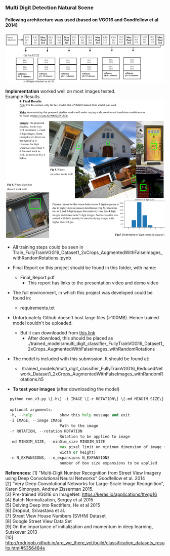 ### Multi Digit Detection Natural Scene

#### Following architecture was used (based on VGG16 and Goodfellow et al 2014)
![Architecture](images/architecture.png "Architecture")



**Implementation** worked well on most images tested.  
Example Results  
![Test Output](images/Final_Results.png "A Test Output")


- All training steps could be seen in Train_FullyTrainVGG16_Dataset1_2xCrops_AugmentedWithFalseImages_withRandomRotations.ipynb

- Final Report on this project should be found in this folder, with name:
  - Final_Report.pdf
    - This report has links to the presentation video and demo video

- The full environment, in which this project was developed could be found in:
  - requirements.txt

- Unfortunately Github doesn't host large files (>100MB). Hence trained model couldn't be uploaded. 
  - But it can downloaded from [this link](https://1drv.ms/u/s!Ai_USJWaRTc6iIBOkYyNdMkYSvMqLA)
    - After download, this should be placed as ./trained_models/multi_digit_classifier_FullyTrainVGG16_Dataset1_2xCrops_AugmentedWithFalseImages_withRandomRotations

- The model is included with this submission. It should be found at:
  - ./trained_models/multi_digit_classifier_FullyTrainVGG16_ReducedNetwork_Dataset1_2xCrops_AugmentedWithFalseImages_withRandomRotations.h5

- **To test your images** (after downloading the model)  
```python
  python run_v3.py \[-h\] -i IMAGE \[-r ROTATION\] \[-md MINDIM_SIZE\] \[-n N_EXPANSIONS\]

  optional arguments:  
  -h, --help            show this help message and exit  
  -i IMAGE, --image IMAGE  
                        Path to the image  
  -r ROTATION, --rotation ROTATION  
                        Rotation to be applied to image  
  -md MINDIM_SIZE, --minDim_size MINDIM_SIZE  
                        max pixel limit on minimum dimension of image (whether  
                        width or height)  
  -n N_EXPANSIONS, --n_expansions N_EXPANSIONS  
                        number of box size expansions to be applied  
```

**References**:
[1] "Multi-Digit Number Recognition from Street View Imagery using Deep Convolutional Neural Networks" Goodfellow et al. 2014  
[2] “Very Deep Convolutional Networks for Large-Scale Image Recognition”, Karen Simonyan, Andrew Zisserman 2015.  
[3] Pre-trained VGG16 on ImageNet. https://keras.io/applications/#vgg16  
[4] Batch Normalization, Sergey et al 2015  
[5] Delving Deep into Rectifiers, He et al 2015  
[6] Dropout, Srivastava et al.  
[7] Street View House Numbers (SVHN) Dataset  
[8] Google Street View Data Set  
[9] On the importance of initialization and momentum in deep learning, Sutskevar 2013  
[10] http://rodrigob.github.io/are_we_there_yet/build/classification_datasets_results.html#5356484e  
